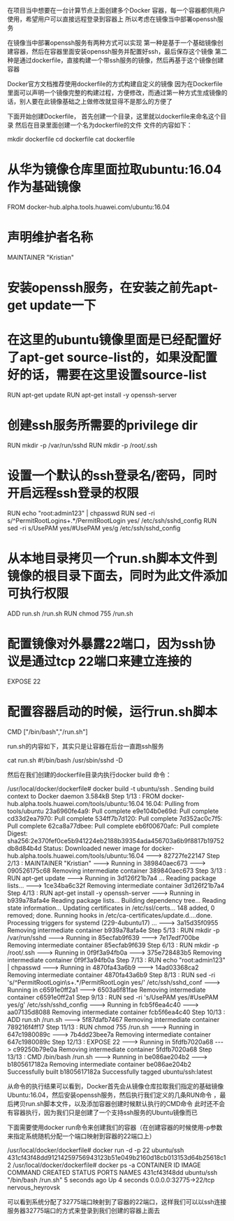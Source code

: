在项目当中想要在一台计算节点上面创建多个Docker 容器，每一个容器都供用户使用，希望用户可以直接远程登录到容器上
所以考虑在镜像当中部署openssh服务

在镜像当中部署openssh服务有两种方式可以实现
第一种是基于一个基础镜像创建容器，然后在容器里面安装openssh服务并配置好ssh，最后保存这个镜像
第二种是通过dockerfile，直接构建一个带ssh服务的镜像，然后再基于这个镜像创建容器

Docker官方文档推荐使用dockerfile的方式构建自定义的镜像
因为在Dockerfile里面可以声明一个镜像完整的构建过程，方便修改，而通过第一种方式生成镜像的话，别人要在此镜像基础之上做修改就显得不是那么的方便了


下面开始创建Dockerfile，
首先创建一个目录，这里就以dockerfile来命名这个目录
然后在目录里面创建一个名为dockerfile的文件
文件的内容如下：

mkdir dockerfile
cd dockerfile
cat dockerfile
# 从华为镜像仓库里面拉取ubuntu:16.04作为基础镜像
FROM docker-hub.alpha.tools.huawei.com/ubuntu:16.04
# 声明维护者名称
MAINTAINER "Kristian"
# 安装openssh服务，在安装之前先apt-get update一下
# 在这里的ubuntu镜像里面是已经配置好了apt-get source-list的，如果没配置好的话，需要在这里设置source-list
RUN apt-get update
RUN apt-get install -y openssh-server

# 创建ssh服务所需要的privilege dir
RUN mkdir -p /var/run/sshd
RUN mkdir -p /root/.ssh
# 设置一个默认的ssh登录名/密码，同时开启远程ssh登录的权限
RUN echo "root:admin123" | chpasswd
RUN sed -ri s/^PermitRootLogins+.*/PermitRootLogin yes/ /etc/ssh/sshd_config
RUN sed -ri s/UsePAM yes/#UsePAM yes/g /etc/ssh/sshd_config
# 从本地目录拷贝一个run.sh脚本文件到镜像的根目录下面去，同时为此文件添加可执行权限
ADD run.sh /run.sh
RUN chmod 755 /run.sh
# 配置镜像对外暴露22端口，因为ssh协议是通过tcp 22端口来建立连接的
EXPOSE 22
# 配置容器启动的时候，运行run.sh脚本
CMD ["/bin/bash","/run.sh"]

run.sh的内容如下，其实只是让容器在后台一直跑ssh服务

cat run.sh
#!/bin/bash
/usr/sbin/sshd -D

然后在我们创建的dockerfile目录内执行docker build 命令：

/usr/local/docker/dockerfile# docker build -t ubuntu/ssh .
Sending build context to Docker daemon  3.584kB
Step 1/13 : FROM docker-hub.alpha.tools.huawei.com/tools/ubuntu:16.04
16.04: Pulling from tools/ubuntu
23a6960fe4a9: Pull complete
e9e104b0e69d: Pull complete
cd33d2ea7970: Pull complete
534ff7b7d120: Pull complete
7d352ac0c7f5: Pull complete
62ca8a77dbee: Pull complete
eb6f00670afc: Pull complete
Digest: sha256:2e370fef0ce5b941224eb2188b39354ada456703a6b9f8817b19752db8d84b4d
Status: Downloaded newer image for docker-hub.alpha.tools.huawei.com/tools/ubuntu:16.04
 ---> 82727fe22147
Step 2/13 : MAINTAINER "Kristian"
 ---> Running in 389840aec673
 ---> 090526175c68
Removing intermediate container 389840aec673
Step 3/13 : RUN apt-get update
 ---> Running in 3d126f21b7a4
...
Reading package lists...
 ---> 1ce34ba6c32f
Removing intermediate container 3d126f21b7a4
Step 4/13 : RUN apt-get install -y openssh-server
 ---> Running in b939a78afa4e
Reading package lists...
Building dependency tree...
Reading state information...
Updating certificates in /etc/ssl/certs... 148 added, 0 removed; done.
Running hooks in /etc/ca-certificates/update.d....done.
Processing triggers for systemd (229-4ubuntu17) ...
 ---> 3a15d35f0955
Removing intermediate container b939a78afa4e
Step 5/13 : RUN mkdir -p /var/run/sshd
 ---> Running in 85ecfab9f639
 ---> 7e17edf700be
Removing intermediate container 85ecfab9f639
Step 6/13 : RUN mkdir -p /root/.ssh
 ---> Running in 0f9f3a94fb0a
 ---> 375e728483b5
Removing intermediate container 0f9f3a94fb0a
Step 7/13 : RUN echo "root:admin123" | chpasswd
 ---> Running in 4870fa43a6b9
 ---> 14ad03368ca2
Removing intermediate container 4870fa43a6b9
Step 8/13 : RUN sed -ri 's/^PermitRootLogin\s+.*/PermitRootLogin yes/' /etc/ssh/sshd_conf
 ---> Running in c6591e0ff2a1
 ---> 6503a6f81fae
Removing intermediate container c6591e0ff2a1
Step 9/13 : RUN sed -ri 's/UsePAM yes/#UsePAM yes/g' /etc/ssh/sshd_config
 ---> Running in fcb5f6ea4c40
 ---> aa07135d8088
Removing intermediate container fcb5f6ea4c40
Step 10/13 : ADD run.sh /run.sh
 ---> 5f87dafb7467
Removing intermediate container 789216f4ff17
Step 11/13 : RUN chmod 755 /run.sh
 ---> Running in 647c1980089c
 ---> 7b4dd23bee7a
Removing intermediate container 647c1980089c
Step 12/13 : EXPOSE 22
 ---> Running in 5fdfb7020a68
 ---> c99250b79e0a
Removing intermediate container 5fdfb7020a68
Step 13/13 : CMD /bin/bash /run.sh
 ---> Running in be086ae204b2
 ---> b1805617182a
Removing intermediate container be086ae204b2
Successfully built b1805617182a
Successfully tagged ubuntu/ssh:latest

从命令的执行结果可以看到，Docker首先会从镜像仓库拉取我们指定的基础镜像 Ubuntu:16.04，然后安装openssh服务，然后执行我们定义的几条RUN命令
，最后拷贝run.sh脚本文件，以及添加容器创建时候默认执行的CMD命令
此时还不会有容器执行，因为我们只是创建了一个支持ssh服务的Ubuntu镜像而已

下面需要使用docker run命令来创建我们的容器（在创建容器的时候使用-p参数来指定系统随机分配一个端口映射到容器的22端口上）

/usr/local/docker/dockerfile# docker run -d -p 22 ubuntu/ssh
431cf43f48dd91214259756943123b51e049b2160d18cb013153d64b25618c12
/usr/local/docker/dockerfile# docker ps -a
CONTAINER ID        IMAGE               COMMAND               CREATED             STATUS              PORTS                   NAMES
431cf43f48dd        ubuntu/ssh          "/bin/bash /run.sh"   5 seconds ago       Up 4 seconds        0.0.0.0:32775->22/tcp   nervous_heyrovsk

可以看到系统分配了32775端口映射到了容器的22端口，这样我们可以以ssh连接服务器32775端口的方式来登录到我们创建的容器上面去
